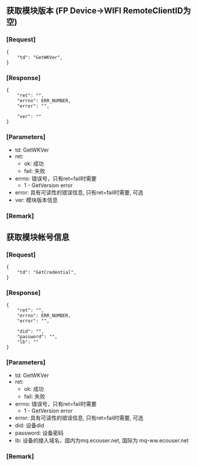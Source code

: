 
## 获取模块版本			(FP  Device->WIFI  RemoteClientID为空)
###  [Request]
```
{
    "td": "GetWKVer",
}
```
### [Response]
```
{
    "ret": "",
    "errno": ERR_NUMBER,
    "error": "",

    "ver": ""
}
```
### [Parameters]
* td: GetWKVer
* ret:
    * ok: 成功
    * fail: 失败
* errno: 错误号，只有ret=fail时需要
    * 1 - GetVersion error
* error: 具有可读性的错误信息, 只有ret=fail时需要, 可选
* ver: 模块版本信息
### [Remark]


## 获取模块帐号信息
###  [Request]
```
{
    "td": "GetCredential",
}
```
### [Response]
```
{
    "ret": "",
    "errno": ERR_NUMBER,
    "error": "",

    "did": "",
    "password": "",
    "lb": ""
}
```
### [Parameters]
* td: GetWKVer
* ret:
    * ok: 成功
    * fail: 失败
* errno: 错误号，只有ret=fail时需要
    * 1 - GetVersion error
* error: 具有可读性的错误信息, 只有ret=fail时需要, 可选
* did: 设备did
* password: 设备密码
* lb: 设备的接入域名，国内为mq.ecouser.net, 国际为 mq-ww.ecouser.net
### [Remark]
